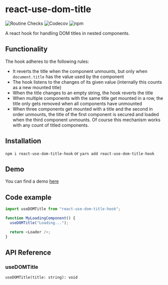 # react-use-dom-title

![Routine Checks](https://github.com/kreyoo/react-use-dom-title-hook/actions/workflows/test.yml/badge.svg)
![Codecov](https://img.shields.io/codecov/c/github/jvllmr/react-use-dom-title-hook?style=plastic)
![npm](https://img.shields.io/npm/dm/react-use-dom-title-hook?style=plastic)

A react hook for handling DOM titles in nested components.

## Functionality

The hook adheres to the following rules:

- It reverts the title when the component unmounts, but only when `document.title` has the value used by the component
- The hook listens to the changes of its given value (internally this counts as a new mounted title)
- When the title changes to an empty string, the hook reverts the title
- When multiple components with the same title get mounted in a row, the title only gets removed when all components have unmounted
- When three components get mounted with a title and the second in order unmounts, the title of the first component is secured and loaded when the third component unmounts. Of course this mechanism works with any count of titled components.

## Installation

`npm i react-use-dom-title-hook` or `yarn add react-use-dom-title-hook`

## Demo

You can find a demo [here](https://jvllmr.github.io/react-use-dom-title-hook)

## Code example

```typescript
import useDOMTitle from "react-use-dom-title-hook";

function MyLoadingComponent() {
  useDOMTitle("Loading...");

  return <Loader />;
}
```

## API Reference

### useDOMTitle

`useDOMTitle(title: string): void`
